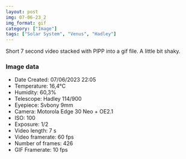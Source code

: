 ```yaml
---
layout: post
img: 07-06-23_2
img_format: gif
category: ["Image"]
tags: ["Solar System", "Venus", "Hadley"]
---
```


Short 7 second video stacked with PIPP into a gif file. A little bit shaky.

### Image data

- Date Created: 07/06/2023 22:05
- Temperature: 16,4°C
- Humidity: 60,3%
- Telescope: Hadley 114/900
- Eyepiece: Svbony 9mm
- Camera: Motorola Edge 30 Neo + OE2.1
- ISO: 100
- Exposure: 1/2
- Video length: 7 s
- Video framerate: 60 fps
- Number of frames: 426
- GIF Framerate: 10 fps
